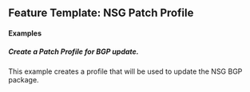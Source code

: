## Feature Template: NSG Patch Profile
#### Examples

##### Create a Patch Profile for BGP update.
This example creates a profile that will be used to update the NSG BGP package.
